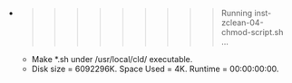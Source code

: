 * >>>>>>>>> Running inst-zclean-04-chmod-script.sh ...
  * Make *.sh under /usr/local/cld/ executable.
  * Disk size = 6092296K. Space Used = 4K. Runtime = 00:00:00:00.
